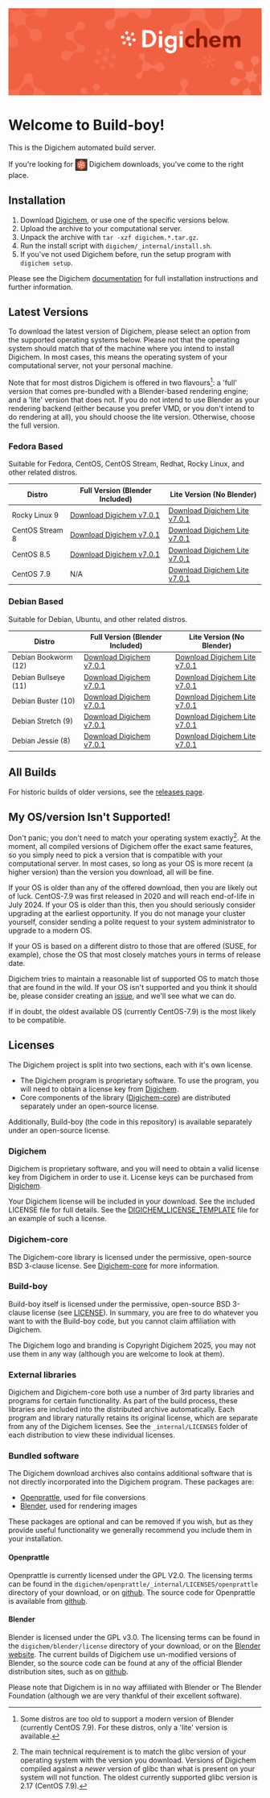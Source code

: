 <img src="Banner.png" alt="Banner" />

# Welcome to Build-boy!

This is the Digichem automated build server.

If you're looking for <img src="Logo.png" alt="Banner" height=24 valign=middle /> Digichem downloads, you've come to the right place.

## Installation

1. Download <!-- Quick-Download --> [Digichem](https://github.com/Digichem-Project/build-boy/releases/download/7.0.1-CentOS-Stream-8/digichem.7.0.1.CentOS-Stream-8-blender.tar.gz), or use one of the specific versions below.
1. Upload the archive to your computational server.
1. Unpack the archive with `tar -xzf digichem.*.tar.gz`.
1. Run the install script with `digichem/_internal/install.sh`.
1. If you've not used Digichem before, run the setup program with `digichem setup`.

Please see the Digichem [documentation](https://doc.digi-chem.co.uk) for full installation instructions and further information.

## Latest Versions

To download the latest version of Digichem, please select an option from the supported operating systems below.
Please not that the operating system should match that of the machine where you intend to install Digichem.
In most cases, this means the operating system of your computational server, not your personal machine.

Note that for most distros Digichem is offered in two flavours[^1]: a 'full' version that comes pre-bundled with a Blender-based rendering engine;
and a 'lite' version that does not. If you do not intend to use Blender as your rendering backend (either because you prefer VMD, or you don't intend to do rendering at all),
you should choose the lite version. Otherwise, choose the full version.

### Fedora Based

Suitable for Fedora, CentOS, CentOS Stream, Redhat, Rocky Linux, and other related distros.

| Distro | Full Version (Blender Included) | Lite Version (No Blender) |
|--------|---------------------------|---------------------------------|
| Rocky Linux 9 | <!-- Rocky-Linux-9 --> [Download Digichem v7.0.1](https://github.com/Digichem-Project/build-boy/releases/download/7.0.1-Rocky-Linux-9/digichem.7.0.1.Rocky-Linux-9-blender.tar.gz) | [Download Digichem Lite v7.0.1](https://github.com/Digichem-Project/build-boy/releases/download/7.0.1-Rocky-Linux-9/digichem.7.0.1.Rocky-Linux-9.tar.gz) |
| CentOS Stream 8 | <!-- CentOS-Stream-8 --> [Download Digichem v7.0.1](https://github.com/Digichem-Project/build-boy/releases/download/7.0.1-CentOS-Stream-8/digichem.7.0.1.CentOS-Stream-8-blender.tar.gz) | [Download Digichem Lite v7.0.1](https://github.com/Digichem-Project/build-boy/releases/download/7.0.1-CentOS-Stream-8/digichem.7.0.1.CentOS-Stream-8.tar.gz) |
| CentOS 8.5 | <!-- CentOS-8.5 --> [Download Digichem v7.0.1](https://github.com/Digichem-Project/build-boy/releases/download/7.0.1-CentOS-8.5/digichem.7.0.1.CentOS-8.5-blender.tar.gz) | [Download Digichem Lite v7.0.1](https://github.com/Digichem-Project/build-boy/releases/download/7.0.1-CentOS-8.5/digichem.7.0.1.CentOS-8.5.tar.gz) |
| CentOS 7.9 | <!-- CentOS-7.9 --> N/A | [Download Digichem Lite v7.0.1](https://github.com/Digichem-Project/build-boy/releases/download/7.0.1-CentOS-7.9/digichem.7.0.1.CentOS-7.9.tar.gz) |

### Debian Based

Suitable for Debian, Ubuntu, and other related distros.

| Distro | Full Version (Blender Included) | Lite Version (No Blender) |
|--------|---------------------------|---------------------------------|
| Debian Bookworm (12) | <!-- Debian-Bookworm --> [Download Digichem v7.0.1](https://github.com/Digichem-Project/build-boy/releases/download/7.0.1-Debian-Bookworm/digichem.7.0.1.Debian-Bookworm-blender.tar.gz) | [Download Digichem Lite v7.0.1](https://github.com/Digichem-Project/build-boy/releases/download/7.0.1-Debian-Bookworm/digichem.7.0.1.Debian-Bookworm.tar.gz) |
| Debian Bullseye (11) | <!-- Debian-Bullseye --> [Download Digichem v7.0.1](https://github.com/Digichem-Project/build-boy/releases/download/7.0.1-Debian-Bullseye/digichem.7.0.1.Debian-Bullseye-blender.tar.gz) | [Download Digichem Lite v7.0.1](https://github.com/Digichem-Project/build-boy/releases/download/7.0.1-Debian-Bullseye/digichem.7.0.1.Debian-Bullseye.tar.gz) |
| Debian Buster (10) | <!-- Debian-Buster --> [Download Digichem v7.0.1](https://github.com/Digichem-Project/build-boy/releases/download/7.0.1-Debian-Buster/digichem.7.0.1.Debian-Buster-blender.tar.gz) | [Download Digichem Lite v7.0.1](https://github.com/Digichem-Project/build-boy/releases/download/7.0.1-Debian-Buster/digichem.7.0.1.Debian-Buster.tar.gz) |
| Debian Stretch (9) | <!-- Debian-Stretch --> [Download Digichem v7.0.1](https://github.com/Digichem-Project/build-boy/releases/download/7.0.1-Debian-Stretch/digichem.7.0.1.Debian-Stretch-blender.tar.gz) | [Download Digichem Lite v7.0.1](https://github.com/Digichem-Project/build-boy/releases/download/7.0.1-Debian-Stretch/digichem.7.0.1.Debian-Stretch.tar.gz) |
| Debian Jessie (8) | <!-- Debian-Jessie --> [Download Digichem v7.0.1](https://github.com/Digichem-Project/build-boy/releases/download/7.0.1-Debian-Jessie/digichem.7.0.1.Debian-Jessie-blender.tar.gz) | [Download Digichem Lite v7.0.1](https://github.com/Digichem-Project/build-boy/releases/download/7.0.1-Debian-Jessie/digichem.7.0.1.Debian-Jessie.tar.gz) |

## All Builds

For historic builds of older versions, see the [releases page](https://github.com/Digichem-Project/build-boy/releases).

## My OS/version Isn't Supported!

Don't panic; you don't need to match your operating system exactly[^2]. At the moment, all compiled
versions of Digichem offer the exact same features, so you simply need to pick a version that is compatible
with your computational server. In most cases, so long as your OS is more recent (a higher version) than
the version you download, all will be fine.

If your OS is older than any of the offered download, then you are likely out of luck. CentOS-7.9 was first
released in 2020 and will reach end-of-life in July 2024. If your OS is older than this, then you should
seriously consider upgrading at the earliest opportunity. If you do not manage your cluster yourself,
consider sending a polite request to your system administrator to upgrade to a modern OS.

If your OS is based on a different distro to those that are offered (SUSE, for example), chose the OS
that most closely matches yours in terms of release date.

Digichem tries to maintain a reasonable list of supported OS to match those that are found in the wild.
If your OS isn't supported and you think it should be, please consider creating an
[issue](https://github.com/Digichem-Project/build-boy/issues), and we'll see what we can do.

If in doubt, the oldest available OS (currently CentOS-7.9) is the most likely to be compatible.

[^1]: Some distros are too old to support a modern version of Blender (currently CentOS 7.9). For these distros, only a 'lite' version is available.
[^2]: The main technical requirement is to match the glibc version of your operating system with the version you download.
Versions of Digichem compiled against a *newer* version of glibc than what is present on your system will not function.
The oldest currently supported glibc version is 2.17 (CentOS 7.9).


## Licenses

The Digichem project is split into two sections, each with it's own license.
 - The Digichem program is proprietary software. To use the program, you will need to obtain a license key from [Digichem](https://digi-chem.co.uk/get-started-year).
 - Core components of the library ([Digichem-core](https://github.com/Digichem-Project/digichem-core)) are distributed separately under an open-source license.

Additionally, Build-boy (the code in this repository) is available separately under an open-source license.

### Digichem

Digichem is proprietary software, and you will need to obtain a valid license key from Digichem in order to use it.
License keys can be purchased from [Digichem](https://digi-chem.co.uk/get-started-year).

Your Digichem license will be included in your download. See the included LICENSE file for full details.
See the [DIGICHEM_LICENSE_TEMPLATE](DIGICHEM_LICENSE_TEMPLATE.md) file for an example of such a license.

### Digichem-core

The Digichem-core library is licensed under the permissive, open-source BSD 3-clause license.
See [Digichem-core](https://github.com/Digichem-Project/digichem-core) for more information.

### Build-boy

Build-boy itself is licensed under the permissive, open-source BSD 3-clause license (see [LICENSE](LICENSE)).
In summary, you are free to do whatever you want to with the Build-boy code, but you cannot claim
affiliation with Digichem.

The Digichem logo and branding is Copyright Digichem 2025, you may not use them in any way (although you are welcome to look at them).

### External libraries

Digichem and Digichem-core both use a number of 3rd party libraries and programs for certain functionality.
As part of the build process, these libraries are included into the distributed archive automatically.
Each program and library naturally retains its original license, which are separate from any of the Digichem licenses.
See the `_internal/LICENSES` folder of each distribution to view these individual licenses.

### Bundled software

The Digichem download archives also contains additional software that is not directly incorporated into the Digichem program. These packages are:

 - [Openprattle](https://github.com/Digichem-Project/openprattle), used for file conversions
 - [Blender](https://www.blender.org/), used for rendering images

These packages are optional and can be removed if you wish, but as they provide useful functionality we generally recommend you include them in your installation.

#### Openprattle

Openprattle is currently licensed under the GPL V2.0. The licensing terms can be found in the `digichem/openprattle/_internal/LICENSES/openprattle` directory of your download, or on [github](https://github.com/Digichem-Project/openprattle/blob/main/LICENSE).
The source code for Openprattle is available from [github](https://github.com/Digichem-Project/openprattle).

#### Blender

Blender is licensed under the GPL v3.0. The licensing terms can be found in the `digichem/blender/license` directory of your download, or on the [Blender website](https://www.blender.org/about/license/).
The current builds of Digichem use un-modified versions of Blender, so the source code can be found at any of the official Blender distribution sites, such as on [github](https://github.com/blender/blender).

Please note that Digichem is in no way affiliated with Blender or The Blender Foundation (although we are very thankful of their excellent software).
